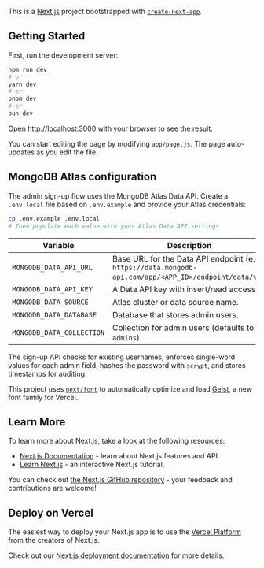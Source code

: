 This is a [Next.js](https://nextjs.org) project bootstrapped with [`create-next-app`](https://github.com/vercel/next.js/tree/canary/packages/create-next-app).

## Getting Started

First, run the development server:

```bash
npm run dev
# or
yarn dev
# or
pnpm dev
# or
bun dev
```

Open [http://localhost:3000](http://localhost:3000) with your browser to see the result.

You can start editing the page by modifying `app/page.js`. The page auto-updates as you edit the file.

## MongoDB Atlas configuration

The admin sign-up flow uses the MongoDB Atlas Data API. Create a `.env.local` file based on `.env.example` and provide your Atlas credentials:

```bash
cp .env.example .env.local
# Then populate each value with your Atlas Data API settings
```

| Variable | Description |
| --- | --- |
| `MONGODB_DATA_API_URL` | Base URL for the Data API endpoint (e.g. `https://data.mongodb-api.com/app/<APP_ID>/endpoint/data/v1`). |
| `MONGODB_DATA_API_KEY` | A Data API key with insert/read access. |
| `MONGODB_DATA_SOURCE` | Atlas cluster or data source name. |
| `MONGODB_DATA_DATABASE` | Database that stores admin users. |
| `MONGODB_DATA_COLLECTION` | Collection for admin users (defaults to `admins`). |

The sign-up API checks for existing usernames, enforces single-word values for each admin field, hashes the password with `scrypt`, and stores timestamps for auditing.

This project uses [`next/font`](https://nextjs.org/docs/app/building-your-application/optimizing/fonts) to automatically optimize and load [Geist](https://vercel.com/font), a new font family for Vercel.

## Learn More

To learn more about Next.js, take a look at the following resources:

- [Next.js Documentation](https://nextjs.org/docs) - learn about Next.js features and API.
- [Learn Next.js](https://nextjs.org/learn) - an interactive Next.js tutorial.

You can check out [the Next.js GitHub repository](https://github.com/vercel/next.js) - your feedback and contributions are welcome!

## Deploy on Vercel

The easiest way to deploy your Next.js app is to use the [Vercel Platform](https://vercel.com/new?utm_medium=default-template&filter=next.js&utm_source=create-next-app&utm_campaign=create-next-app-readme) from the creators of Next.js.

Check out our [Next.js deployment documentation](https://nextjs.org/docs/app/building-your-application/deploying) for more details.
